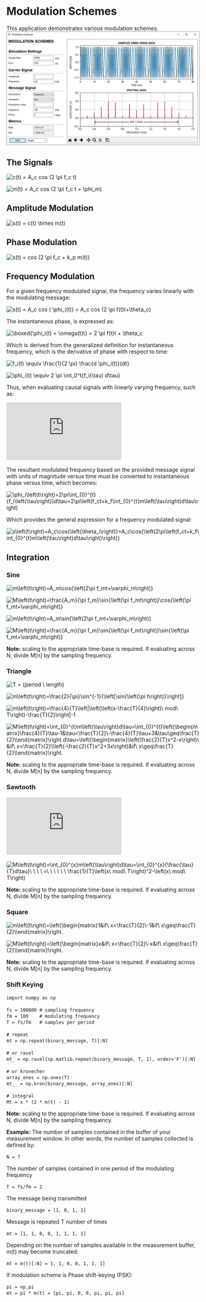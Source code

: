 # Modulation Schemes

This application demonstrates various modulation schemes.
![](images/modulation_schemes_gui.jpg)


## The Signals
![c(t) = A_c cos (2 \pi f_c t)](https://latex.codecogs.com/svg.latex?c(t)%20=%20A_c%20cos%20(2%20\pi%20f_c%20t))

![m(t) = A_c cos (2 \pi f_c t + \phi_m)](https://latex.codecogs.com/svg.latex?m(t)%20=%20A_c%20cos%20(2%20\pi%20f_c%20t%20+%20\phi_m))

## Amplitude Modulation
![s(t) = c(t) \times m(t)](https://latex.codecogs.com/svg.latex?s(t)%20=%20c(t)%20\times%20m(t))

## Phase Modulation
![s(t) = cos (2 \pi f_c + k_p m(t))](https://latex.codecogs.com/svg.latex?s(t)%20=%20cos%20(2%20\pi%20f_c%20+%20k_p%20m(t)))

## Frequency Modulation

For a given frequency modulated signal, the frequency varies linearly with the modulating message:

![s(t) = A_c cos ( \phi_i(t)) = A_c cos (2 \pi f(t)t+\theta_c)](https://latex.codecogs.com/svg.latex?s(t)%20=%20A_c%20cos%20(%20\phi_i(t))%20=%20A_c%20cos%20(2%20\pi%20f(t)t+\theta_c))

The instantaneous phase, is expressed as:

![\boxed{\phi_i(t) = \omega(t)t} = 2 \pi f(t)t + \theta_c](https://latex.codecogs.com/svg.latex?\boxed{\phi_i(t)%20=%20\omega(t)t}%20=%202%20\pi%20f(t)t%20+%20\theta_c)

Which is derived from the generalized definition for instantaneous frequency, which is the derivative of phase with respect to time:

![f_i(t) \equiv \frac{1}{2 \pi} \frac{d \phi_i(t)}{dt}](https://latex.codecogs.com/svg.latex?f_i(t)%20\equiv%20\frac{1}{2%20\pi}%20\frac{d%20\phi_i(t)}{dt})

![\phi_i(t) \equiv 2 \pi \int_0^t{f_i(\tau) d\tau}](https://latex.codecogs.com/svg.latex?\phi_i(t)%20\equiv%202%20\pi%20\int_0^t{f_i(\tau)%20d\tau})

Thus, when evaluating causal signals with linearly varying frequency, such as:

![f_i(t) = f_c + k_f m(t)](https://latex.codecogs.com/svg.latex?f_i(t)%20=%20f_c%20+%20k_f%20m(t))

The resultant modulated frequency based on the provided message signal with units of magnitude versus time must be converted to instantaneous phase versus time, which becomes:

![\phi_i\left(t\right)=2\pi\int_{0}^{t}{f_i\left(\tau\right)}d\tau=2\pi\left(f_ct+k_f\int_{0}^{t}m\left(\tau\right)d\tau\right)](https://latex.codecogs.com/svg.latex?\phi_i\left(t\right)=2\pi\int_{0}^{t}{f_i\left(\tau\right)}d\tau=2\pi\left(f_ct+k_f\int_{0}^{t}m\left(\tau\right)d\tau\right))

Which provides the general expression for a frequency modulated signal:

![s\left(t\right)=A_c\cos{\left(\theta_i\right)}=A_c\cos{\left(2\pi\left(f_ct+k_f\int_{0}^{t}m\left(\tau\right)d\tau\right)\right)}](https://latex.codecogs.com/svg.latex?s\left(t\right)=A_c\cos{\left(\theta_i\right)}=A_c\cos{\left(2\pi\left(f_ct+k_f\int_{0}^{t}m\left(\tau\right)d\tau\right)\right)})

## Integration
### Sine
![m\left(t\right)=A_m\cos{\left(2\pi f_mt+\varphi_m\right)}](https://latex.codecogs.com/svg.latex?m\left(t\right)=A_m\cos{\left(2\pi%20f_mt+\varphi_m\right)})

![M\left(t\right)=\frac{A_m}{\pi f_m}\sin{\left(\pi f_mt\right)}\cos{\left(\pi f_mt+\varphi_m\right)}](https://latex.codecogs.com/svg.latex?M\left(t\right)=\frac{A_m}{\pi%20f_m}\sin{\left(\pi%20f_mt\right)}\cos{\left(\pi%20f_mt+\varphi_m\right)})

![m\left(t\right)=A_m\sin{\left(2\pi f_mt+\varphi_m\right)}](https://latex.codecogs.com/svg.latex?m\left(t\right)=A_m\sin{\left(2\pi%20f_mt+\varphi_m\right)})

![M\left(t\right)=\frac{A_m}{\pi f_m}\sin{\left(\pi f_mt\right)}\sin{\left(\pi f_mt+\varphi_m\right)}](https://latex.codecogs.com/svg.latex?M\left(t\right)=\frac{A_m}{\pi%20f_m}\sin{\left(\pi%20f_mt\right)}\sin{\left(\pi%20f_mt+\varphi_m\right)})

**Note:** scaling to the appropriate time-base is required. If evaluating across N, divide M[n] by the sampling frequency.

### Triangle
![T = {period \ length}](https://latex.codecogs.com/svg.latex?T%20=%20{period%20\%20length})

![m\left(t\right)=\frac{2}{\pi}\sin^{-1}{\left[\sin{\left(\pi t\right)}\right]}](https://latex.codecogs.com/svg.latex?m\left(t\right)=\frac{2}{\pi}\sin^{-1}{\left[\sin{\left(\pi%20t\right)}\right]})

![m\left(t\right)=\frac{4}{T}\left|\left(\left(x-\frac{T}{4}\right)\ mod\ T\right)-\frac{T}{2}\right|-1](https://latex.codecogs.com/svg.latex?m\left(t\right)=\frac{4}{T}\left|\left(\left(x-\frac{T}{4}\right)\%20mod\%20T\right)-\frac{T}{2}\right|-1)

![M\left(t\right)=\int_{0}^{t}m\left(\tau\right)d\tau=\int_{0}^{t}\left\{\begin{matrix}\frac{4}{T}\tau-1&\tau<\frac{T}{2}\\-\frac{4}{T}\tau+3&\tau\geq\frac{T}{2}\\\end{matrix}\right.d\tau=\left\{\begin{matrix}\left(\frac{2}{T}x^2-x\right)\ &if\ x<\frac{T}{2}\\\left(-\frac{2}{T}x^2+3x\right)&if\ x\geq\frac{T}{2}\\\end{matrix}\right.](https://latex.codecogs.com/svg.latex?![M\left(t\right)=\int_{0}^{t}m\left(\tau\right)d\tau=\int_{0}^{t}\left\{\begin{matrix}\frac{4}{T}\tau-1&\tau%3C\frac{T}{2}\\-\frac{4}{T}\tau+3&\tau\geq\frac{T}{2}\\\end{matrix}\right.d\tau=\left\{\begin{matrix}\left(\frac{2}{T}x^2-x\right)\%20&if\%20x%3C\frac{T}{2}\\\left(-\frac{2}{T}x^2+3x\right)&if\%20x\geq\frac{T}{2}\\\end{matrix}\right.])

**Note:** scaling to the appropriate time-base is required. If evaluating across N, divide M[n] by the sampling frequency.

### Sawtooth
![x=x\ mod\ T](https://latex.codecogs.com/svg.latex?x=x\%20mod\%20T)

![M\left(t\right)=\int_{0}^{x}m\left(\tau\right)d\tau=\int_{0}^{x}{\frac{\tau}{T}d\tau}\ \ \ \ =\ \ \ \ \ \ \frac{1}{T}\left(x\ mod\ T\right)^2-\left(x\ mod\ T\right)](https://latex.codecogs.com/svg.latex?M\left(t\right)=\int_{0}^{x}m\left(\tau\right)d\tau=\int_{0}^{x}{\frac{\tau}{T}d\tau}\%20\%20\%20\%20=\%20\%20\%20\%20\%20\%20\frac{1}{T}\left(x\%20mod\%20T\right)^2-\left(x\%20mod\%20T\right))

**Note:** scaling to the appropriate time-base is required. If evaluating across N, divide M[n] by the sampling frequency.

### Square
![m\left(t\right)=\left\{\begin{matrix}1&if\ x<\frac{T}{2}\\-1&if\ x\geq\frac{T}{2}\\\end{matrix}\right.](https://latex.codecogs.com/svg.latex?m\left(t\right)=\left\{\begin{matrix}1&if\%20x%3C\frac{T}{2}\\-1&if\%20x\geq\frac{T}{2}\\\end{matrix}\right.)

![M\left(t\right)=\left\{\begin{matrix}x&if\ x<\frac{T}{2}\\-x&if\ x\geq\frac{T}{2}\\\end{matrix}\right.](https://latex.codecogs.com/svg.latex?M\left(t\right)=\left\{\begin{matrix}x&if\%20x%3C\frac{T}{2}\\-x&if\%20x\geq\frac{T}{2}\\\end{matrix}\right.)

**Note:** scaling to the appropriate time-base is required. If evaluating across N, divide M[n] by the sampling frequency.

### Shift Keying

    import numpy as np

    fs = 100000	# sampling frequency
    fm = 100  	# modulating frequency
    T = fs/fm	# samples per period

    # repeat
    mt = np.repeat(binary_message, T)[:N]

    # or ravel
    mt_ = np.ravel(np.matlib.repmat(binary_message, T, 1), order='F')[:N]

    # or kronecher
    array_ones = np.ones(T)
    mt__ = np.kron(binary_message, array_ones)[:N]

    # integral
    Mt = x * (2 * m(t) - 1)

**Note:** scaling to the appropriate time-base is required. If evaluating across N, divide M[n] by the sampling frequency.

**Example:**
The number of samples contained in the buffer of your measurement window. In other words, the number of samples collected is defined by:

    N = 7
The number of samples contained in one period of the modulating frequency

    T = fs/fm = 2

The message being transmitted

    binary_message = [1, 0, 1, 1]

Message is repeated T number of times

    mt = [1, 1, 0, 0, 1, 1, 1, 1]

Depending on the number of samples available in the measurement buffer, m(t) may become truncated:

    mt = m(t)[:N] = 1, 1, 0, 0, 1, 1, 1]

If modulation scheme is Phase shift-keying (PSK):

    pi = np.pi
    mt = pi * m(t) = [pi, pi, 0, 0, pi, pi, pi]